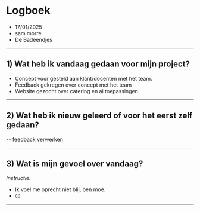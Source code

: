 # Logboek

- 17/01/2025
- sam morre
- De Badeendjes

---

## 1) Wat heb ik vandaag gedaan voor mijn project?

- Concept voor gesteld aan klant/docenten met het team.
- Feedback gekregen over concept met het team
- Website gezocht over catering en ai toepassingen

---

## 2) Wat heb ik nieuw geleerd of voor het eerst zelf gedaan?

-- feedback verwerken

---

## 3) Wat is mijn gevoel over vandaag?

*Instructie:*  

- Ik voel me oprecht niet blij, ben moe.
- 😔

---

